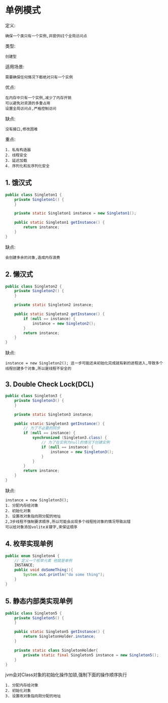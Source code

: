 # 单例模式

定义:

    确保一个类只有一个实例,并提供UI个全局访问点
    

类型:

    创建型


适用场景:

    需要确保任何情况下都绝对只有一个实例
    
优点:
    
    在内存中只有一个实例,减少了内存开销
    可以避免对资源的多重占用
    设置全局访问点,严格控制访问
    
缺点:

    没有接口,修改困难
    
重点:
    
    1. 私有构造器
    2. 线程安全
    3. 延迟加载
    4. 序列化和反序列化安全


## 1. 饿汉式
``` java
public class Singleton1 {
    private Singleton1() {
    }

    private static Singleton1 instance = new Singleton1();

    public static Singleton1 getInstance() {
        return instance;
    }
}
```

缺点: 
    
    会创建多余的对象,造成内存浪费


## 2. 懒汉式
``` java
public class Singleton2 {
    private Singleton2() {
    }

    private static Singleton2 instance;

    public static Singleton2 getInstance() {
        if (null == instance) {
            instance = new Singleton2();
        }
        return instance;
    }
}
```

缺点:
   
    instance = new Singleton2(); 这一步可能还未初始化完成就有新的进程进入,导致多个线程创建多个对象,所以是线程不安全的
    

    
## 3. Double Check Lock(DCL)
``` java
public class Singleton3 {
    private Singleton3() {
    }

    private static Singleton3 instance;

    public static Singleton3 getInstance() {
        // 为了不必要的同步
        if (null == instance) {
            synchronized (Singleton3.class) {
                // 为了在实例为null的情况下创建实例
                if (null == instance) {
                    instance = new Singleton3();
                }
            }
        }
        return instance;
    }
}
```

缺点:

    instance = new Singleton3();
    1. 分配内存给对象
    2. 初始化对象
    3. 设置改对象指向刚分配的地址
    2,3步线程不强制要求顺序,所以可能会出现多个线程抢对象的情况导致出错
    可以给对象添加volite关键字,来保证顺序

## 4. 枚举实现单例
``` java
public enum Singleton4 {
    // 定义一个枚举元素 他就是单例
    INSTANCE;
    public void doSomeThing(){
        System.out.println("do some thing");
    }
}
```

## 5. 静态内部类实现单例
``` java
public class Singleton5 {
    private Singleton5() {
    }

    public static Singleton5 getInstance() {
        return SingletonHolder.instance;
    }

    private static class SingletonHolder{
        private static final Singleton5 instance = new Singleton5();
    }
}
```

jvm会对Class对象的初始化操作加锁,强制下面的操作顺序执行

    1. 分配内存给对象
    2. 初始化对象
    3. 设置改对象指向刚分配的地址


